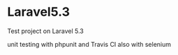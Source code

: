 # Laravel5.3
Test project on Laravel 5.3

unit testing with phpunit and Travis CI also with selenium

